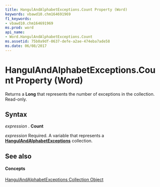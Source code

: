 ```yaml
---
title: HangulAndAlphabetExceptions.Count Property (Word)
keywords: vbawd10.chm164691969
f1_keywords:
- vbawd10.chm164691969
ms.prod: word
api_name:
- Word.HangulAndAlphabetExceptions.Count
ms.assetid: 75b0a9df-0637-defe-a2ae-474eba7ade58
ms.date: 06/08/2017
---
```



# HangulAndAlphabetExceptions.Count Property (Word)

Returns a **Long** that represents the number of exceptions in the collection. Read-only.


## Syntax

 _expression_ . **Count**

 _expression_ Required. A variable that represents a **[HangulAndAlphabetExceptions](hangulandalphabetexceptions-object-word.md)** collection.


## See also


#### Concepts


[HangulAndAlphabetExceptions Collection Object](hangulandalphabetexceptions-object-word.md)


